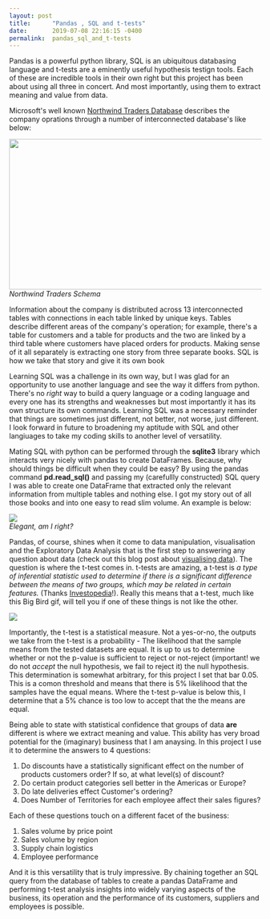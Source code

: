 ```yaml
---
layout: post
title:      "Pandas , SQL and t-tests"
date:       2019-07-08 22:16:15 -0400
permalink:  pandas_sql_and_t-tests
---
```



Pandas is a powerful python library, SQL is an ubiquitous databasing language and t-tests are a eminently useful hypothesis testign tools. Each of these are incredible tools in their own right but this project has been about using all three in concert. And most importantly, using them to extract meaning and value from data.

Microsoft's well known [Northwind Traders Database](http://https://www.geeksengine.com/article/northwind.html) describes the company oprations through a number of interconnected database's like below: 

<img src='https://ras-blogdb.restdb.io/media/594a33ce72b4cf350000130d' width=600 height =300><br>
*Northwind Traders Schema*

Information about the company is distributed across 13 interconnected tables with connections in each table linked by unique keys. Tables describe different areas of the company's operation; for example, there's a table for customers and a table for products and the two are linked by a third table where customers have placed orders for products. Making sense of it all separately is extracting one story from three separate books. SQL is how we take that story and give it its own book 

Learning SQL was a challenge in its own way, but I was glad for an opportunity to use another language and see the way it differs from python. There's no *right* way to build a query language or a coding language and every one has its strengths and weaknesses but most importantly it has its own structure its own commands. Learning SQL was a necessary reminder that things are sometimes just different, not better, not worse, just different. I look forward in future to broadening my aptitude with SQL and other langiuages to take my coding skills to another level of versatility.

Mating SQL with  python can be performed through the **sqlite3** library which interacts very nicely with pandas to create DataFrames. Because, why should things be difficult when they could be easy? By using the pandas command **pd.read_sql()** and passing my (carefullly constructed) SQL query I was able to create one DataFrame that extracted only the relevant information from multiple tables and nothing else. I got my story out of all those books and into one easy to read slim volume. An example is below:

<img src='https://i.imgur.com/pqpvUkJ.png'><br>
*Elegant, am I right?*

Pandas, of course, shines when it come to data manipulation, visualisation and the Exploratory Data Analysis that is the first step to answering any question about data (check out this blog post about [visualising data](https://ktzioumis.github.io/visualizing)). The question is where the t-test comes in. t-tests are amazing, a t-test is *a type of inferential statistic used to determine if there is a significant difference between the means of two groups, which may be related in certain features.* (Thanks [Investopedia](https://www.investopedia.com/terms/t/t-test.asp)!). Really this means that a t-test, much like this Big Bird gif, will tell you if one of these things is not like the other.

![](https://media.tenor.com/images/dc1bce1662dba811859df99da31d8c51/tenor.gif)

Importantly, the t-test is a statistical measure. Not a yes-or-no, the outputs we take from the t-test is a probability - The likelihood that the sample means from the tested datasets are equal. It is up to us to determine whether or not the p-value is sufficient to reject or not-reject (important! we do not *accept* the null hypothesis, we fail to reject it) the null hypothesis. This determination is somewhat arbitrary, for this project I set that bar 0.05. This is a comon threshold and means that there is 5% likelihood that the samples have the equal means. Where the t-test p-value is below this, I determine that a 5% chance is too low to accept that the the means are equal. 

Being able to state with statistical confidence that groups of data **are** different is where we extract meaning and value. This ability has very broad potential for the (imaginary) business that I am anaysing. In this project I use it to determine the answers to 4 questions:

1.  Do discounts have a statistically significant effect on the number of products customers order? If so, at what level(s) of discount?
2.  Do certain product categories sell better in the Americas or Europe?
3.  Do late deliveries effect Customer's ordering?
4.  Does Number of Territories for each employee affect their sales figures?

Each of these questions touch on a different facet of the business:

1. Sales volume by price point
2. Sales volume by region
3. Supply chain logistics
4. Employee performance

And it is this versatility that is truly impressive. By chaining together an SQL query from the database of tables to create a pandas DataFrame and performing t-test analysis insights into widely varying aspects of the business, its operation and the performance of its customers, suppliers and employees is possible.
